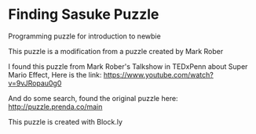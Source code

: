 # Finding Sasuke Puzzle
Programming puzzle for introduction to newbie

This puzzle is a modification from a puzzle created by Mark Rober

I found this puzzle from Mark Rober's Talkshow in TEDxPenn about Super Mario Effect,
Here is the link: https://www.youtube.com/watch?v=9vJRopau0g0

And do some search, found the original puzzle here: http://puzzle.prenda.co/main

This puzzle is created with Block.ly
